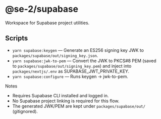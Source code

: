 # @se-2/supabase

Workspace for Supabase project utilities.

Scripts
-
- `yarn supabase:keygen` — Generate an ES256 signing key JWK to `packages/supabase/out/signing_key.json`.
- `yarn supabase:jwk-to-pem` — Convert the JWK to PKCS#8 PEM (saved to `packages/supabase/out/signing_key.pem`) and inject into `packages/nextjs/.env` as SUPABASE_JWT_PRIVATE_KEY.
- `yarn supabase:configure` — Runs keygen → jwk-to-pem.

Notes
- Requires Supabase CLI installed and logged in.
- No Supabase project linking is required for this flow.
- The generated JWK/PEM are kept under `packages/supabase/out/` (gitignored).